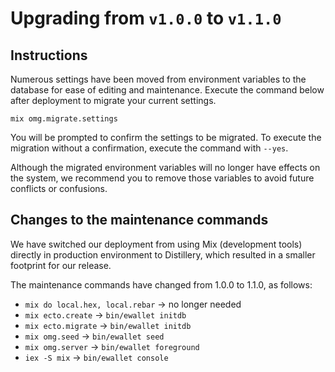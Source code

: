 # Upgrading from `v1.0.0` to `v1.1.0`

## Instructions

Numerous settings have been moved from environment variables to the database for ease of editing
and maintenance. Execute the command below after deployment to migrate your current settings.

```shell
mix omg.migrate.settings
```

You will be prompted to confirm the settings to be migrated. To execute the migration
without a confirmation, execute the command with `--yes`.

Although the migrated environment variables will no longer have effects on the system,
we recommend you to remove those variables to avoid future conflicts or confusions.

## Changes to the maintenance commands

We have switched our deployment from using Mix (development tools) directly in
production environment to Distillery, which resulted in a smaller footprint for our release.

The maintenance commands have changed from 1.0.0 to 1.1.0, as follows:

- `mix do local.hex, local.rebar` -> no longer needed
- `mix ecto.create` -> `bin/ewallet initdb`
- `mix ecto.migrate` -> `bin/ewallet initdb`
- `mix omg.seed` -> `bin/ewallet seed`
- `mix omg.server` -> `bin/ewallet foreground`
- `iex -S mix` -> `bin/ewallet console`
